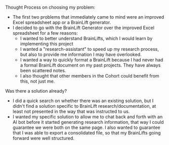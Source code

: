 Thought Process on choosing my problem:
- The first two problems that immediately came to mind were an improved Excel spreadsheet app or a BrainLift generator.
- I decided to go with the BrainLift Generator over the improved Excel spreadsheet for a few reasons:
    - I wanted to better understand BrainLifts, which I would learn by implementing this project
    - I wanted a "research-assistant" to speed up my research process, but also to provide me information I may have overlooked.
    - I wanted a way to quickly format a BrainLift because I had never had a formal BrainLift document on my past projects.  They have always been scattered notes.
    - I also thought that other members in the Cohort could benefit from this, not just me.
 
Was there a solution already?
- I did a quick search on whether there was an existing solution, but I didn't find a solution specific to BrainLift research/documentation, at least not presented in the way that was instructed to us.
- I wanted my specific solution to allow me to chat back and forth with an AI bot before it started generating research information, that way I could guarantee we were both on the same page.  I also wanted to guarantee that I was able to export a consolidated file, so that my BrainLifts going forward were well structured.

